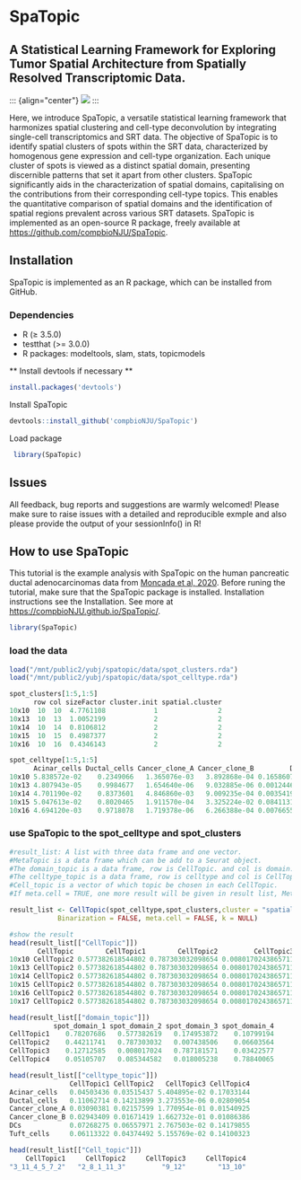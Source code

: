 # SpaTopic

## A Statistical Learning Framework for Exploring Tumor Spatial Architecture from Spatially Resolved Transcriptomic Data.

::: {align="center"}
![](https://github.com/compbioNJU/SpaTopic/blob/main/Fig/Fig1.png)
:::

Here, we introduce SpaTopic, a versatile statistical learning framework that harmonizes spatial clustering and cell-type deconvolution by integrating single-cell transcriptomics and SRT data. The objective of SpaTopic is to identify spatial clusters of spots within the SRT data, characterized by homogenous gene expression and cell-type organization. Each unique cluster of spots is viewed as a distinct spatial domain, presenting discernible patterns that set it apart from other clusters. SpaTopic significantly aids in the characterization of spatial domains, capitalising on the contributions from their corresponding cell-type topics. This enables the quantitative comparison of spatial domains and the identification of spatial regions prevalent across various SRT datasets. SpaTopic is implemented as an open-source R package, freely available at <https://github.com/compbioNJU/SpaTopic>.

## Installation

SpaTopic is implemented as an R package, which can be installed from GitHub.

### Dependencies

-   R (≥ 3.5.0)
-   testthat (\>= 3.0.0)
-   R packages: modeltools, slam, stats, topicmodels

\*\* Install devtools if necessary \*\*

``` r
install.packages('devtools')
```

Install SpaTopic

``` r
devtools::install_github('compbioNJU/SpaTopic')
```

Load package

``` r
 library(SpaTopic)
```

## Issues

All feedback, bug reports and suggestions are warmly welcomed! Please make sure to raise issues with a detailed and reproducible exmple and also please provide the output of your sessionInfo() in R!

## How to use SpaTopic

This tutorial is the example analysis with SpaTopic on the human pancreatic ductal adenocarcinomas data from [Moncada et al, 2020](https://www.nature.com/articles/s41587-019-0392-8?proof=t). Before runing the tutorial, make sure that the SpaTopic package is installed. Installation instructions see the Installation. See more at <https://compbioNJU.github.io/SpaTopic/>.

``` r
library(SpaTopic)
```

### load the data

``` r
load("/mnt/public2/yubj/spatopic/data/spot_clusters.rda")
load("/mnt/public2/yubj/spatopic/data/spot_celltype.rda")
```

``` r
spot_clusters[1:5,1:5]
      row col sizeFactor cluster.init spatial.cluster
10x10  10  10  4.7761108            1               2
10x13  10  13  1.0052199            2               2
10x14  10  14  0.8106812            2               2
10x15  10  15  0.4987377            2               2
10x16  10  16  0.4346143            2               2

spot_celltype[1:5,1:5]
      Acinar_cells Ductal_cells Cancer_clone_A Cancer_clone_B         DCs
10x10 5.838572e-02    0.2349066   1.365076e-03   3.892868e-04 0.165860789
10x13 4.807943e-05    0.9984677   1.654640e-06   9.032885e-06 0.001244634
10x14 4.701190e-02    0.8373601   4.846860e-03   9.009235e-04 0.003541947
10x15 5.047613e-02    0.8020465   1.911570e-04   3.325224e-02 0.084113110
10x16 4.694120e-03    0.9718078   1.719378e-06   6.266388e-04 0.007665514
```

### use SpaTopic to the spot_celltype and spot_clusters

``` r
#result_list: A list with three data frame and one vector. 
#MetaTopic is a data frame which can be add to a Seurat object. 
#The domain_topic is a data frame, row is CellTopic. and col is domain.
#The celltype_topic is a data frame, row is celltype and col is CellTopic. 
#Cell_topic is a vector of which topic be chosen in each CellTopic. 
#If meta.cell = TRUE, one more result will be given in result list, MetaTopic is a data frame of the cluster result of CellTopic.

result_list <- CellTopic(spot_celltype,spot_clusters,cluster = "spatial.cluster", num_topics = 13,percent = 0.7,
            Binarization = FALSE, meta.cell = FALSE, k = NULL)
```

``` r
#show the result
head(result_list[["CellTopic"]])
       CellTopic        CellTopic1        CellTopic2         CellTopic3         CellTopic4
10x10 CellTopic2 0.577382618544802 0.787303032098654 0.0080170243865711 0.0853445821596965
10x13 CellTopic2 0.577382618544802 0.787303032098654 0.0080170243865711 0.0853445821596965
10x14 CellTopic2 0.577382618544802 0.787303032098654 0.0080170243865711 0.0853445821596965
10x15 CellTopic2 0.577382618544802 0.787303032098654 0.0080170243865711 0.0853445821596965
10x16 CellTopic2 0.577382618544802 0.787303032098654 0.0080170243865711 0.0853445821596965
10x17 CellTopic2 0.577382618544802 0.787303032098654 0.0080170243865711 0.0853445821596965

head(result_list[["domain_topic"]])
           spot_domain_1 spot_domain_2 spot_domain_3 spot_domain_4
CellTopic1    0.78207686   0.577382619   0.174953872    0.10799194
CellTopic2    0.44211741   0.787303032   0.007438506    0.06603564
CellTopic3    0.12712585   0.008017024   0.787181571    0.03422577
CellTopic4    0.05105707   0.085344582   0.018005238    0.78840065

head(result_list[["celltype_topic"]])
               CellTopic1 CellTopic2   CellTopic3 CellTopic4
Acinar_cells   0.04503436 0.03515437 5.404895e-02 0.17033144
Ductal_cells   0.11062714 0.14213899 3.273553e-06 0.02809054
Cancer_clone_A 0.03090381 0.02157599 1.770954e-01 0.01540925
Cancer_clone_B 0.02943409 0.01671419 1.662732e-01 0.01086386
DCs            0.07268275 0.06557971 2.767503e-02 0.14179855
Tuft_cells     0.06113322 0.04374492 5.155769e-02 0.14100323

head(result_list[["Cell_topic"]])
    CellTopic1     CellTopic2     CellTopic3     CellTopic4 
"3_11_4_5_7_2"   "2_8_1_11_3"         "9_12"        "13_10" 
```
